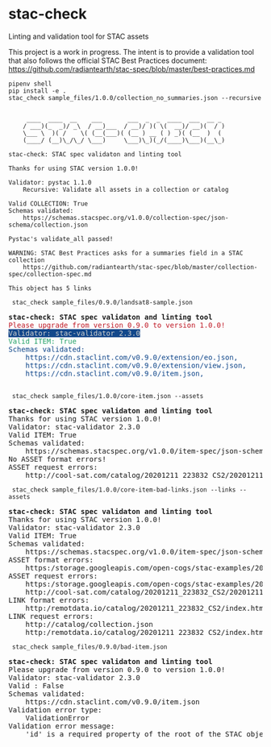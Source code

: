 # stac-check
Linting and validation tool for STAC assets

This project is a work in progress. The intent is to provide a validation tool that also follows the official STAC Best Practices document: https://github.com/radiantearth/stac-spec/blob/master/best-practices.md

``` pipenv shell ```     
``` pip install -e . ```   
``` stac_check sample_files/1.0.0/collection_no_summaries.json --recursive ```
```

     ____  ____  __    ___       ___  _  _  ____  ___  __ _ 
    / ___)(_  _)/ _\  / __)___  / __)/ )( \(  __)/ __)(  / )
    \___ \  )( /    \( (__(___)( (__ ) __ ( ) _)( (__  )  ( 
    (____/ (__)\_/\_/ \___)     \___)\_)(_/(____)\___)(__\_)
    
stac-check: STAC spec validaton and linting tool

Thanks for using STAC version 1.0.0!

Validator: pystac 1.1.0
    Recursive: Validate all assets in a collection or catalog

Valid COLLECTION: True
Schemas validated: 
    https://schemas.stacspec.org/v1.0.0/collection-spec/json-schema/collection.json

Pystac's validate_all passed!

WARNING: STAC Best Practices asks for a summaries field in a STAC collection
    https://github.com/radiantearth/stac-spec/blob/master/collection-spec/collection-spec.md

This object has 5 links
```

``` stac_check sample_files/0.9.0/landsat8-sample.json```

<pre><b>stac-check: STAC spec validaton and linting tool</b>
<font color="#C01C28">Please upgrade from version 0.9.0 to version 1.0.0!</font>
<span style="background-color:#12488B"><font color="#D0CFCC">Validator: stac-validator 2.3.0</font></span>
<font color="#26A269">Valid ITEM: True</font>
<font color="#12488B">Schemas validated: </font>
<font color="#12488B">    https://cdn.staclint.com/v0.9.0/extension/eo.json,</font>
<font color="#12488B">    https://cdn.staclint.com/v0.9.0/extension/view.json,</font>
<font color="#12488B">    https://cdn.staclint.com/v0.9.0/item.json,</font>
<font color="#12488B"></font>
</pre>

``` stac_check sample_files/1.0.0/core-item.json --assets```    
<pre>
<b>stac-check: STAC spec validaton and linting tool</b>
Thanks for using STAC version 1.0.0!
Validator: stac-validator 2.3.0
Valid ITEM: True
Schemas validated: 
    https://schemas.stacspec.org/v1.0.0/item-spec/json-schema/item.json
No ASSET format errors!
ASSET request errors: 
    http://cool-sat.com/catalog/20201211_223832_CS2/20201211_223832_CS2.EPH
</pre>


   
``` stac_check sample_files/1.0.0/core-item-bad-links.json --links --assets```    
<pre>
<b>stac-check: STAC spec validaton and linting tool</b>
Thanks for using STAC version 1.0.0!
Validator: stac-validator 2.3.0
Valid ITEM: True
Schemas validated: 
    https://schemas.stacspec.org/v1.0.0/item-spec/json-schema/item.json
ASSET format errors: 
    https:/storage.googleapis.com/open-cogs/stac-examples/20201211_223832_CS2.jpg
ASSET request errors: 
    https:/storage.googleapis.com/open-cogs/stac-examples/20201211_223832_CS2.jpg
    http://cool-sat.com/catalog/20201211_223832_CS2/20201211_223832_CS2.EPH
LINK format errors: 
    http:/remotdata.io/catalog/20201211_223832_CS2/index.html
LINK request errors: 
    http://catalog/collection.json
    http:/remotdata.io/catalog/20201211_223832_CS2/index.html
</pre>
  
  
    
``` stac_check sample_files/0.9.0/bad-item.json```    
<pre>
<b>stac-check: STAC spec validaton and linting tool</b>
Please upgrade from version 0.9.0 to version 1.0.0!
Validator: stac-validator 2.3.0
Valid : False
Schemas validated: 
    https://cdn.staclint.com/v0.9.0/item.json
Validation error type: 
    ValidationError
Validation error message: 
    'id' is a required property of the root of the STAC object
</pre>